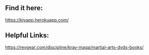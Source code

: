 ## Find it here:
https://kiyapp.herokuapp.com/

## Helpful Links:
https://revgear.com/discipline/krav-maga/martial-arts-dvds-books/
